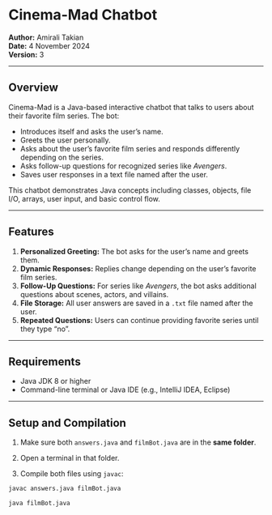 # Cinema-Mad Chatbot

**Author:** Amirali Takian  
**Date:** 4 November 2024  
**Version:** 3  

---

## Overview

Cinema-Mad is a Java-based interactive chatbot that talks to users about their favorite film series. The bot:  

- Introduces itself and asks the user’s name.  
- Greets the user personally.  
- Asks about the user’s favorite film series and responds differently depending on the series.  
- Asks follow-up questions for recognized series like *Avengers*.  
- Saves user responses in a text file named after the user.  

This chatbot demonstrates Java concepts including classes, objects, file I/O, arrays, user input, and basic control flow.

---

## Features

1. **Personalized Greeting:** The bot asks for the user’s name and greets them.  
2. **Dynamic Responses:** Replies change depending on the user’s favorite film series.  
3. **Follow-Up Questions:** For series like *Avengers*, the bot asks additional questions about scenes, actors, and villains.  
4. **File Storage:** All user answers are saved in a `.txt` file named after the user.  
5. **Repeated Questions:** Users can continue providing favorite series until they type “no”.  

---

## Requirements

- Java JDK 8 or higher  
- Command-line terminal or Java IDE (e.g., IntelliJ IDEA, Eclipse)  

---


## Setup and Compilation

1. Make sure both `answers.java` and `filmBot.java` are in the **same folder**.  

2. Open a terminal in that folder.  

3. Compile both files using `javac`:

```bash
javac answers.java filmBot.java

java filmBot.java
